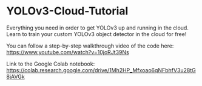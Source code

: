 # YOLOv3-Cloud-Tutorial
Everything you need in order to get YOLOv3 up and running in the cloud. Learn to train your custom YOLOv3 object detector in the cloud for free!

You can follow a step-by-step walkthrough video of the code here: https://www.youtube.com/watch?v=10joRJt39Ns

Link to the Google Colab notebook: https://colab.research.google.com/drive/1Mh2HP_Mfxoao6qNFbhfV3u28tG8jAVGk
